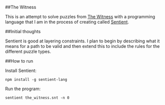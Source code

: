 ##The Witness

This is an attempt to solve puzzles from [The Witness](http://the-witness.net/)
with a programming language that I am in the process of creating called
[Sentient](http://sentient-lang.org/).

##Initial thoughts

Sentient is good at layering constraints. I plan to begin by describing what it
means for a path to be valid and then extend this to include the rules for the
different puzzle types.

##How to run

Install Sentient:

```
npm install -g sentient-lang
```

Run the program:

```
sentient the_witness.snt -n 0
```
